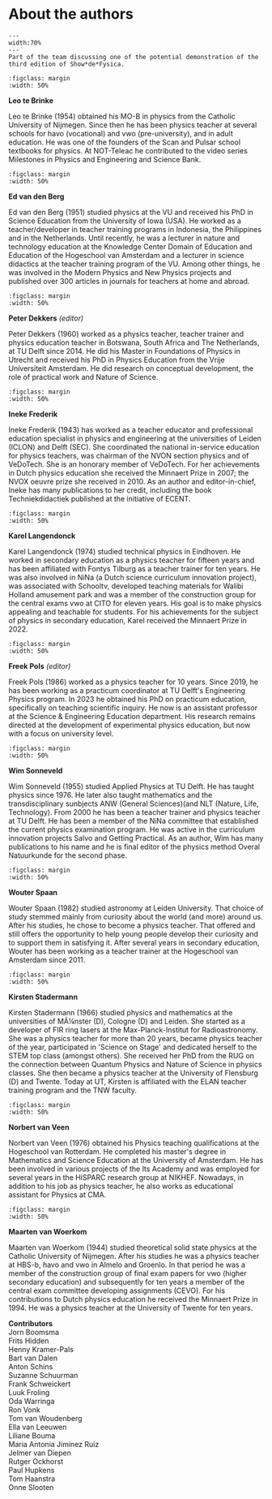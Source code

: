 # About the authors

```{figure} ../Pedagogy/Figures/team.jpg
---
width:70%
---
Part of the team discussing one of the potential demonstration of the third edition of Show*de*Fysica.
```

```{figure} authors/auth_Leo.JPG
:figclass: margin
:width: 50%
```
**Leo te Brinke**

Leo te Brinke (1954) obtained his MO-B in physics from the Catholic University of Nijmegen. Since then he has been physics teacher at several schools for havo (vocational) and vwo (pre-university), and in adult education. He was one of the founders of the Scan and Pulsar school  textbooks for physics. At NOT-Teleac he contributed to the video series Milestones in Physics and Engineering and Science Bank.


```{figure} authors/auth_Ed.jpg
:figclass: margin
:width: 50%
```
**Ed van den Berg** 

Ed van den Berg (1951) studied physics at the VU and received his PhD in Science Education from the University of Iowa (USA). He worked as a teacher/developer in teacher training programs in Indonesia, the Philippines and in the Netherlands. Until recently, he was a lecturer in nature and technology education at the Knowledge Center Domain of Education and Education of the Hogeschool van Amsterdam and a lecturer in science didactics at the teacher training program of the VU. Among other things, he was involved in the Modern Physics and New Physics projects and published over 300 articles in journals for teachers at home and abroad.


```{figure} authors/auth_Peter.jpg
:figclass: margin
:width: 50%
```
**Peter Dekkers** *(editor)*

Peter Dekkers (1960) worked as a physics teacher, teacher trainer and physics education teacher in Botswana, South Africa and The Netherlands, at TU Delft since 2014. He did his Master in Foundations of Physics in Utrecht and received his PhD in Physics Education from the Vrije Universiteit Amsterdam. He did research on conceptual development, the role of practical work and Nature of Science. 

```{figure} authors/auth_Ineke.jpg
:figclass: margin
:width: 50%
```
**Ineke Frederik**

Ineke Frederik (1943) has worked as a teacher educator and professional education specialist in physics and engineering at the universities of Leiden (ICLON) and Delft (SEC). She coordinated the national in-service education for physics teachers, was chairman of the NVON section physics and of VeDoTech. She is an honorary member of VeDoTech. For her achievements in Dutch physics education she received the Minnaert Prize in 2007; the NVOX oeuvre prize she received in 2010. As an author and editor-in-chief, Ineke has many publications to her credit, including the book Techniekdidactiek published at the initiative of ECENT.


```{figure} authors/auth_Karel.jpg
:figclass: margin
:width: 50%
```
**Karel Langendonck**

Karel Langendonck (1974) studied technical physics in Eindhoven. He worked in secondary education as a physics teacher for fifteen years and has been affiliated with Fontys Tilburg as a teacher trainer for ten years. He was also involved in NiNa (a Dutch science curriculum innovation project), was associated with Schooltv, developed teaching materials for Walibi Holland amusement park and was a member of the construction group for the central exams vwo at CITO for eleven years. His goal is to make physics appealing and teachable for students. For his achievements for the subject of physics in secondary education, Karel received the Minnaert Prize in 2022.


```{figure} authors/auth_Freek.jpg
:figclass: margin
:width: 50%
```
**Freek Pols** *(editor)*

Freek Pols (1986) worked as a physics teacher for 10 years. Since 2019, he has been working as a practicum coordinator at TU Delft's Engineering Physics program. In 2023 he obtained his PhD on practicum education, specifically on teaching scientific inquiry. He now is an assistant professor at the Science & Engineering Education department. His research remains directed at the development of  experimental physics education, but now with a focus on university level. 


```{figure} authors/auth_Wim.jpg
:figclass: margin
:width: 50%
```
**Wim Sonneveld** 

Wim Sonneveld (1955) studied Applied Physics at TU Delft. He has taught physics since 1976. He later also taught mathematics and the transdisciplinary sunbjects ANW (General Sciences)(and NLT (Nature, Life, Technology). From 2000 he has  been a teacher trainer and physics teacher at TU Delft. He has been a member of the NiNa committee that established the current physics examination program. He was  active in the curriculum innovation projects Salvo and  Getting Practical. As an author, Wim has many publications to his name and he is  final editor of the physics method Overal Natuurkunde for the second phase.


```{figure} authors/auth_Wouter.jpg
:figclass: margin
:width: 50%
```
**Wouter Spaan** 

Wouter Spaan (1982) studied astronomy at Leiden University. That choice of study stemmed mainly from curiosity about the world (and more) around us. After his studies, he chose to become a physics teacher. That offered and still offers the opportunity to help young people develop their curiosity and to support them in satisfying it. After several years in secondary education, Wouter has been working as a teacher trainer at the Hogeschool van Amsterdam since 2011.


```{figure} authors/auth_Kirsten.jpg
:figclass: margin
:width: 50%
```
**Kirsten Stadermann**

Kirsten Stadermann (1966) studied physics and mathematics at the universities of MÃ¼nster (D), Cologne (D) and Leiden. She started as a developer of FIR ring lasers at the Max-Planck-Institut for Radioastronomy. She was a physics teacher for more than 20 years, became physics teacher of the year, participated in 'Science on Stage' and dedicated herself to the STEM top class (amongst others). She received her PhD from the RUG on the connection between Quantum Physics and Nature of Science in physics classes. She then became a physics teacher at the University of Flensburg (D) and Twente. Today at UT, Kirsten is affiliated with the ELAN teacher training program and the TNW faculty. 


```{figure} authors/auth_Norbert.jpg
:figclass: margin
:width: 50%
```
**Norbert van Veen**

Norbert van Veen (1976) obtained his Physics teaching qualifications  at the Hogeschool van Rotterdam. He completed his master's degree in Mathematics and Science Education at the University of Amsterdam. He has been involved in various projects of the Its Academy and was employed for several years in the HiSPARC research group at NIKHEF. Nowadays, in addition to his job as physics teacher, he also works as educational assistant for Physics at CMA.


```{figure} authors/auth_Maarten.jpg
:figclass: margin
:width: 50%
```
**Maarten van Woerkom**

Maarten van Woerkom (1944) studied theoretical solid state physics at the Catholic University of Nijmegen. After his studies he was a physics teacher at HBS-b, havo and vwo in Almelo and Groenlo. In that period he was a member of the construction group of final exam papers for  vwo (higher secondary education) and subsequently for ten years a member of the central exam committee developing assignments (CEVO). For his contributions to Dutch physics education he received the Minnaert Prize in 1994. He was a physics teacher at the University of Twente for ten years.


**Contributors**<br>
Jorn Boomsma<br>
Frits Hidden<br>
Henny Kramer-Pals<br>
Bart van Dalen<br>
Anton Schins<br>
Suzanne Schuurman<br>
Frank Schweickert<br>
Luuk Froling<br>
Oda Warringa<br>
Ron Vonk<br>
Tom van Woudenberg<br>
Ella van Leeuwen<br>
Liliane Bouma<br>
Maria Antonia Jiminez Ruiz<br>
Jelmer van Diepen<br>
Rutger Ockhorst<br>
Paul Hupkens<br>
Tom Haanstra<br>
Onne Slooten
